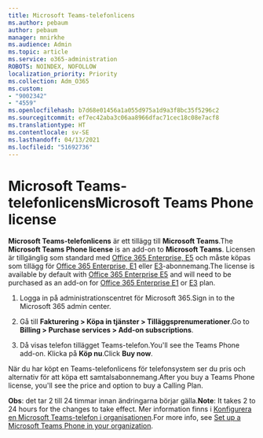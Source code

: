 ```yaml
---
title: Microsoft Teams-telefonlicens
ms.author: pebaum
author: pebaum
manager: mnirkhe
ms.audience: Admin
ms.topic: article
ms.service: o365-administration
ROBOTS: NOINDEX, NOFOLLOW
localization_priority: Priority
ms.collection: Adm_O365
ms.custom:
- "9002342"
- "4559"
ms.openlocfilehash: b7d68e01456a1a055d975a1d9a3f8bc35f5296c2
ms.sourcegitcommit: ef7ec42aba3c06aa8966dfac71cec18c08e7acf8
ms.translationtype: HT
ms.contentlocale: sv-SE
ms.lasthandoff: 04/13/2021
ms.locfileid: "51692736"
---
```

# <a name="microsoft-teams-phone-license"></a><span data-ttu-id="510d6-102">Microsoft Teams-telefonlicens</span><span class="sxs-lookup"><span data-stu-id="510d6-102">Microsoft Teams Phone license</span></span>

<span data-ttu-id="510d6-103">**Microsoft Teams-telefonlicens** är ett tillägg till **Microsoft Teams**.</span><span class="sxs-lookup"><span data-stu-id="510d6-103">The **Microsoft Teams Phone license** is an add-on to **Microsoft Teams**.</span></span> <span data-ttu-id="510d6-104">Licensen är tillgänglig som standard med [Office 365 Enterprise, E5](https://www.microsoft.com/microsoft-365/business/office-365-enterprise-e5-business-software?rtc=1&activetab=pivot%3aoverviewtab) och måste köpas som tillägg för [Office 365 Enterprise, E1](https://products.office.com/business/office-365-enterprise-e1-business-software) eller [E3](https://products.office.com/business/office-365-enterprise-e3-business-software)-abonnemang.</span><span class="sxs-lookup"><span data-stu-id="510d6-104">The license is available by default with [Office 365 Enterprise E5](https://www.microsoft.com/microsoft-365/business/office-365-enterprise-e5-business-software?rtc=1&activetab=pivot%3aoverviewtab) and will need to be purchased as an add-on for [Office 365 Enterprise E1](https://products.office.com/business/office-365-enterprise-e1-business-software) or [E3](https://products.office.com/business/office-365-enterprise-e3-business-software) plan.</span></span>

1. <span data-ttu-id="510d6-105">Logga in på administrationscentret för Microsoft 365.</span><span class="sxs-lookup"><span data-stu-id="510d6-105">Sign in to the Microsoft 365 admin center.</span></span>

2. <span data-ttu-id="510d6-106">Gå till **Fakturering > Köpa in tjänster > Tilläggsprenumerationer**.</span><span class="sxs-lookup"><span data-stu-id="510d6-106">Go to **Billing > Purchase services > Add-on subscriptions**.</span></span> 

3. <span data-ttu-id="510d6-107">Då visas telefon tillägget Teams-telefon.</span><span class="sxs-lookup"><span data-stu-id="510d6-107">You'll see the Teams Phone add-on.</span></span> <span data-ttu-id="510d6-108">Klicka på **Köp nu**.</span><span class="sxs-lookup"><span data-stu-id="510d6-108">Click **Buy now**.</span></span>

<span data-ttu-id="510d6-109">När du har köpt en Teams-telefonlicens för telefonsystem ser du pris och alternativ för att köpa ett samtalsabonnemang.</span><span class="sxs-lookup"><span data-stu-id="510d6-109">After you buy a Teams Phone license, you'll see the price and option to buy a Calling Plan.</span></span>

<span data-ttu-id="510d6-110">**Obs**: det tar 2 till 24 timmar innan ändringarna börjar gälla.</span><span class="sxs-lookup"><span data-stu-id="510d6-110">**Note**: It takes 2 to 24 hours for the changes to take effect.</span></span> <span data-ttu-id="510d6-111">Mer information finns i [Konfigurera en Microsoft Teams-telefon i organisationen](https://docs.microsoft.com/MicrosoftTeams/setting-up-your-phone-system).</span><span class="sxs-lookup"><span data-stu-id="510d6-111">For more info, see [Set up a Microsoft Teams Phone in your organization](https://docs.microsoft.com/MicrosoftTeams/setting-up-your-phone-system).</span></span> 


